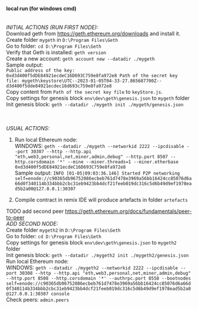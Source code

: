 **local run (for windows cmd)**<br>
<br><br>_INITIAL ACTIONS (RUN FIRST NODE):_<br>
Download geth from https://geth.ethereum.org/downloads and install it.<br>
Create folder `mygeth` in `D:\Program Files\Geth`<br>
Go to folder:
`cd D:\Program Files\Geth`<br>
Verify that Geth is installed:
`geth version`<br>
Create a new account:
`geth account new --datadir ./mygeth`<br>
Sample output:<br>
`Public address of the key:   0xd3d400f5dDE84921ecdeC16D693C759e8fa972e8
Path of the secret key file: mygeth\keystore\UTC--2023-01-05T04-33-27.865687700Z--d3d400f5dde84921ecdec16d693c759e8fa972e8`
<br>Copy content from `Path of the secret key file` to `keyStore.js`.
<br>Copy settings for genesis block `env\dev\geth\genesis.json` to `mygeth` folder
<br>
Init genesis block: `geth --datadir ./mygeth init ./mygeth/genesis.json`

<br><br>
_USUAL ACTIONS:_<br>
1. Run local Ethereum node:
<br>WINDOWS: `geth --datadir ./mygeth --networkid 2222 --ipcdisable --port 30307 --http --http.api "eth,web3,personal,net,miner,admin,debug" --http.port 8507 --http.corsdomain '*' --mine --miner.threads=1 --miner.etherbase 0xd3d400f5dDE84921ecdeC16D693C759e8fa972e8`
<br>Sample output:
`INFO [01-05|09:03:36.146] Started P2P networking 
self=enode://c90365db96752086ecbeb761d7478e3969a56bb16424cc85076d6a66d0f340114b334bbb2cbc31eb9423bb4dcf21feeb019dc316c5d6b49d9ef1978ead5b2a00@127.0.0.1:30307`

2. Compile contract in remix IDE will produce artefacts in folder `artefacts`

TODO add second peer https://geth.ethereum.org/docs/fundamentals/peer-to-peer
<br>_ADD SECOND NODE:_<br>
Create folder `mygeth2` in `D:\Program Files\Geth`<br>
Go to folder:
`cd D:\Program Files\Geth`<br>
Copy settings for genesis block `env\dev\geth\genesis.json` to `mygeth2` folder
<br>Init genesis block: `geth --datadir ./mygeth2 init ./mygeth2/genesis.json`
<br>Run local Ethereum node:
<br>WINDOWS: `geth --datadir ./mygeth2 --networkid 2222 --ipcdisable --port 30308 --http --http.api "eth,web3,personal,net,miner,admin,debug" --http.port 8508 --http.corsdomain '*' --authrpc.port 8558 --bootnodes self=enode://c90365db96752086ecbeb761d7478e3969a56bb16424cc85076d6a66d0f340114b334bbb2cbc31eb9423bb4dcf21feeb019dc316c5d6b49d9ef1978ead5b2a0@127.0.0.1:30307 console`
<br>Check peers: `admin.peers`


